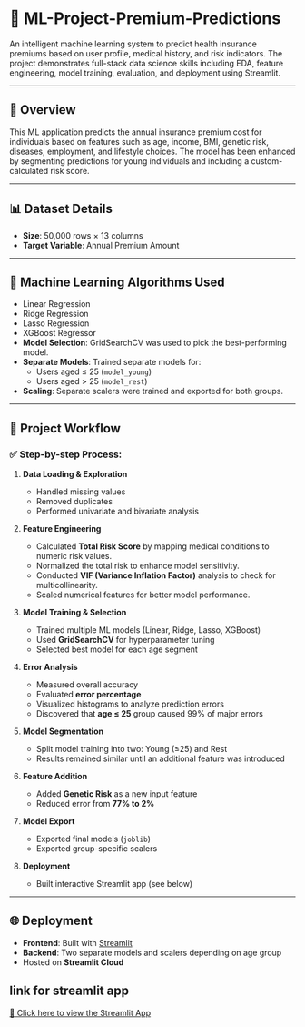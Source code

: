 # 🧠 ML-Project-Premium-Predictions

An intelligent machine learning system to predict health insurance premiums based on user profile, medical history, and risk indicators. The project demonstrates full-stack data science skills including EDA, feature engineering, model training, evaluation, and deployment using Streamlit.

---

## 🚀 Overview

This ML application predicts the annual insurance premium cost for individuals based on features such as age, income, BMI, genetic risk, diseases, employment, and lifestyle choices. The model has been enhanced by segmenting predictions for young individuals and including a custom-calculated risk score.

---

## 📊 Dataset Details

- **Size**: 50,000 rows × 13 columns
- **Target Variable**: Annual Premium Amount

---

## 🧪 Machine Learning Algorithms Used

- Linear Regression
- Ridge Regression
- Lasso Regression
- XGBoost Regressor
- **Model Selection**: GridSearchCV was used to pick the best-performing model.
- **Separate Models**: Trained separate models for:
  - Users aged ≤ 25 (`model_young`)
  - Users aged > 25 (`model_rest`)
- **Scaling**: Separate scalers were trained and exported for both groups.

---

## 🔧 Project Workflow

### ✅ Step-by-step Process:

1. **Data Loading & Exploration**
   - Handled missing values
   - Removed duplicates
   - Performed univariate and bivariate analysis

2. **Feature Engineering**
   - Calculated **Total Risk Score** by mapping medical conditions to numeric risk values.
   - Normalized the total risk to enhance model sensitivity.
   - Conducted **VIF (Variance Inflation Factor)** analysis to check for multicollinearity.
   - Scaled numerical features for better model performance.

3. **Model Training & Selection**
   - Trained multiple ML models (Linear, Ridge, Lasso, XGBoost)
   - Used **GridSearchCV** for hyperparameter tuning
   - Selected best model for each age segment

4. **Error Analysis**
   - Measured overall accuracy
   - Evaluated **error percentage**
   - Visualized histograms to analyze prediction errors
   - Discovered that **age ≤ 25** group caused 99% of major errors

5. **Model Segmentation**
   - Split model training into two: Young (≤25) and Rest
   - Results remained similar until an additional feature was introduced

6. **Feature Addition**
   - Added **Genetic Risk** as a new input feature
   - Reduced error from **77% to 2%**

7. **Model Export**
   - Exported final models (`joblib`)
   - Exported group-specific scalers

8. **Deployment**
   - Built interactive Streamlit app (see below)

---

## 🌐 Deployment

- **Frontend**: Built with [Streamlit](https://streamlit.io/)
- **Backend**: Two separate models and scalers depending on age group
- Hosted on **Streamlit Cloud**

## link for streamlit app
[🔗 Click here to view the Streamlit App](https://vamshi-ml-project-premium-prediction.streamlit.app/)




